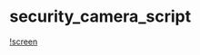 # security_camera_script

[!screen](https://github.com/thomappp/security_camera_script/blob/main/screen.png)
